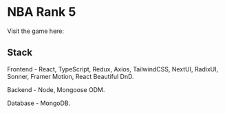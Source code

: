 # NBA Rank 5

Visit the game here:

## Stack

Frontend - React, TypeScript, Redux, Axios, TailwindCSS, NextUI, RadixUI, Sonner, Framer Motion, React Beautiful DnD.

Backend - Node, Mongoose ODM.

Database - MongoDB.
